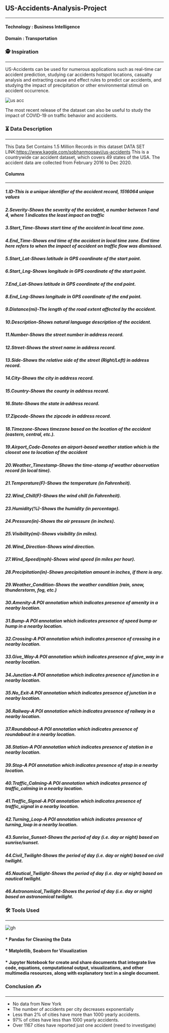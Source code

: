## US-Accidents-Analysis-Project
__________________________________________________________________________

#### Technology : Business Intelligence
#### Domain     : Transportation
### 🕵 Inspiration
____________________________________________________________________________________________________________________________
US-Accidents can be used for numerous applications such as real-time car accident prediction, studying car accidents hotspot locations, casualty analysis and extracting cause and effect rules to predict car accidents, and studying the impact of precipitation or other environmental stimuli on accident occurrence. 

![us acc](https://user-images.githubusercontent.com/79318960/143535268-17e1309f-78c8-4927-bb31-80d525eac339.png)


The most recent release of the dataset can also be useful to study the impact of COVID-19 on traffic behavior and accidents.

### ⏳ Data Description
_____________________________________________________________________________________
This Data Set Contains 1.5 Million Records in this dataset
DATA SET LINK:https://www.kaggle.com/sobhanmoosavi/us-accidents
This is a countrywide car accident dataset, which covers 49 states of the USA. The accident data are collected from February 2016 to Dec 2020.
#### Columns
____________________________________________________________________________________________________

##### 1.ID-This is a unique identifier of the accident record, 1516064 unique values
##### 2.Severity-Shows the severity of the accident, a number between 1 and 4, where 1 indicates the least impact on traffic
##### 3.Start_Time-Shows start time of the accident in local time zone.
##### 4.End_Time-Shows end time of the accident in local time zone. End time here refers to when the impact of accident on traffic flow was dismissed.
##### 5.Start_Lat-Shows latitude in GPS coordinate of the start point.
##### 6.Start_Lng-Shows longitude in GPS coordinate of the start point.
##### 7.End_Lat-Shows latitude in GPS coordinate of the end point.
##### 8.End_Lng-Shows longitude in GPS coordinate of the end point.
##### 9.Distance(mi)-The length of the road extent affected by the accident.
##### 10.Description-Shows natural language description of the accident.
##### 11.Number-Shows the street number in address record.
##### 12.Street-Shows the street name in address record.
##### 13.Side-Shows the relative side of the street (Right/Left) in address record.
##### 14.City-Shows the city in address record.
##### 15.Country-Shows the county in address record.
##### 16.State-Shows the state in address record.
##### 17.Zipcode-Shows the zipcode in address record.
##### 18.Timezone-Shows timezone based on the location of the accident (eastern, central, etc.).
##### 19.Airport_Code-Denotes an airport-based weather station which is the closest one to location of the accident
##### 20.Weather_Timestamp-Shows the time-stamp of weather observation record (in local time).
##### 21.Temperature(F)-Shows the temperature (in Fahrenheit).
##### 22.Wind_Chill(F)-Shows the wind chill (in Fahrenheit).
##### 23.Humidity(%)-Shows the humidity (in percentage).
##### 24.Pressure(in)-Shows the air pressure (in inches).
##### 25.Visibility(mi)-Shows visibility (in miles).
##### 26.Wind_Direction-Shows wind direction.
##### 27.Wind_Speed(mph)-Shows wind speed (in miles per hour).
##### 28.Precipitation(in)-Shows precipitation amount in inches, if there is any.
##### 29.Weather_Condition-Shows the weather condition (rain, snow, thunderstorm, fog, etc.)
##### 30.Amenity-A POI annotation which indicates presence of amenity in a nearby location.
##### 31.Bump-A POI annotation which indicates presence of speed bump or hump in a nearby location.
##### 32.Crossing-A POI annotation which indicates presence of crossing in a nearby location.
##### 33.Give_Way-A POI annotation which indicates presence of give_way in a nearby location.
##### 34.Junction-A POI annotation which indicates presence of junction in a nearby location.
##### 35.No_Exit-A POI annotation which indicates presence of junction in a nearby location.
##### 36.Railway-A POI annotation which indicates presence of railway in a nearby location.
##### 37.Roundabout-A POI annotation which indicates presence of roundabout in a nearby location.
##### 38.Station-A POI annotation which indicates presence of station in a nearby location.
##### 39.Stop-A POI annotation which indicates presence of stop in a nearby location.
##### 40.Traffic_Calming-A POI annotation which indicates presence of traffic_calming in a nearby location.
##### 41.Traffic_Signal-A POI annotation which indicates presence of traffic_signal in a nearby location.
##### 42.Turning_Loop-A POI annotation which indicates presence of turning_loop in a nearby location.
##### 43.Sunrise_Sunset-Shows the period of day (i.e. day or night) based on sunrise/sunset.
##### 44.Civil_Twilight-Shows the period of day (i.e. day or night) based on civil twilight.
##### 45.Nautical_Twilight-Shows the period of day (i.e. day or night) based on nautical twilight.
##### 46.Astronomical_Twilight-Shows the period of day (i.e. day or night) based on astronomical twilight.

### 🛠 Tools Used
_____________________________________________________________________________________________________
![gh](https://user-images.githubusercontent.com/79318960/143535805-a972b31b-a03a-4379-998d-0f1f3387a6a2.png)

#### * Pandas for Cleaning the Data
#### * Matplotlib, Seaborn for Visualization
#### * Jupyter Notebook for create and share documents that integrate live code, equations, computational output, visualizations, and other multimedia resources, along with explanatory text in a single document.

### Conclusion ✍️
___________________________________________________________________________________________________________________________
* No data from New York
* The number of accidents per city decreases exponentially
* Less than 2% of cities have more than 1000 yearly accidents.
* 97% of cities have less than 1000 yearly accidents.
* Over 1167 cities have reported just one accident (need to investigate)
